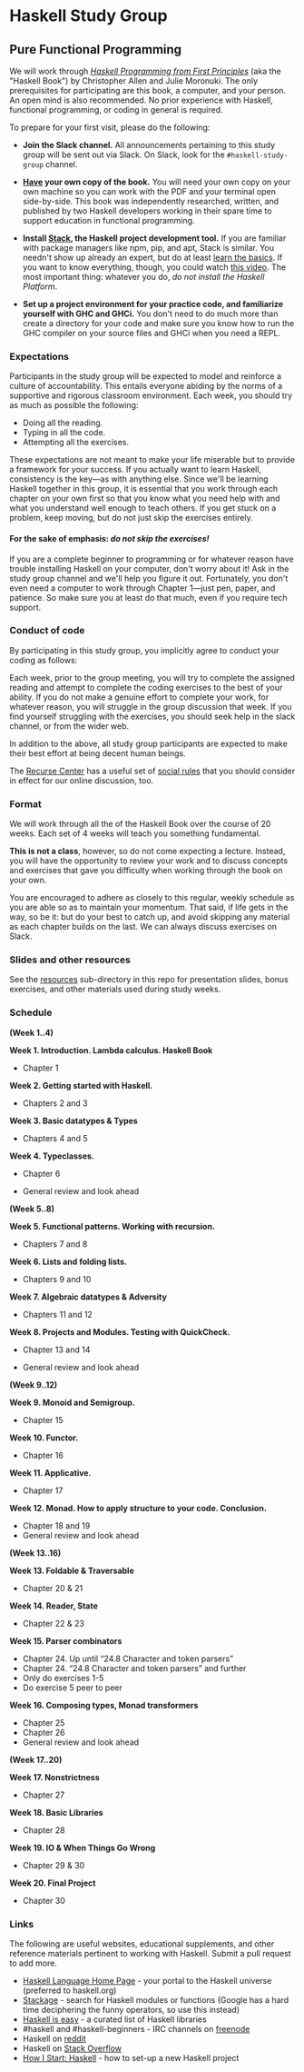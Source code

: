 # Haskell Study Group

## Pure Functional Programming

We will work through [_Haskell Programming from First Principles_](http://haskellbook.com/) (aka the "Haskell Book") by Christopher Allen and Julie Moronuki. The only prerequisites for participating are this book, a computer, and your person. An open mind is also recommended. No prior experience with Haskell, functional programming, or coding in general is required.

To prepare for your first visit, please do the following:

- **Join the Slack channel.**
All announcements pertaining to this study group will be sent out via Slack. On Slack, look for the `#haskell-study-group` channel.

- **[Have](https://gumroad.com/l/haskellbook) your own copy of the book.**
You will need your own copy on your own machine so you can work with the PDF and your terminal open side-by-side. This book was independently researched, written, and published by two Haskell developers working in their spare time to support education in functional programming.

- **Install [Stack](https://docs.haskellstack.org/en/stable/README/), the Haskell project development tool.**
If you are familiar with package managers like npm, pip, and apt, Stack is similar. You needn't show up already an expert, but do at least [learn the basics](https://github.com/ckagiri/andela-haskell-study-group/blob/master/resources/haskell-stack-notes.md). If you want to know everything, though, you could watch [this video](https://www.youtube.com/watch?v=sRonIB8ZStw). The most important thing: whatever you do, _do not install the Haskell Platform_.

- **Set up a project environment for your practice code, and familiarize yourself with GHC and GHCi.**
You don't need to do much more than create a directory for your code and make sure you know how to run the GHC compiler on your source files and GHCi when you need a REPL.

### Expectations

Participants in the study group will be expected to model and reinforce a culture of accountability. This entails everyone abiding by the norms of a supportive and rigorous classroom environment. Each week, you should try as much as possible the following:

- Doing all the reading.
- Typing in all the code.
- Attempting all the exercises.

These expectations are not meant to make your life miserable but to provide a framework for your success. If you actually want to learn Haskell, consistency is the key—as with anything else. Since we'll be learning Haskell together in this group, it is essential that you work through each chapter on your own first so that you know what you need help with and what you understand well enough to teach others. If you get stuck on a problem, keep moving, but do not just skip the exercises entirely.
#### For the sake of emphasis: _do not skip the exercises!_

If you are a complete beginner to programming or for whatever reason have trouble installing Haskell on your computer, don't worry about it! Ask in the study group channel and we'll help you figure it out. Fortunately, you don't even need a computer to work through Chapter 1—just pen, paper, and patience. So make sure you at least do that much, even if you require tech support.

### Conduct of code

By participating in this study group, you implicitly agree to conduct your coding as follows:

Each week, prior to the group meeting, you will try to complete the assigned reading and attempt to complete the coding exercises to the best of your ability. If you do not make a genuine effort to complete your work, for whatever reason, you will struggle in the group discussion that week. If you find yourself struggling with the exercises, you should seek help in the slack channel, or from the wider web.

In addition to the above, all study group participants are expected to make their best effort at being decent human beings.

The [Recurse Center](https://www.recurse.com) has a useful set of [social rules](https://www.recurse.com/manual#sub-sec-social-rules) that you should consider in effect for our online discussion, too.

### Format

We will work through all the of the Haskell Book over the course of 20 weeks. Each set of 4 weeks will teach you something fundamental.

**This is not a class**, however, so do not come expecting a lecture. Instead, you will have the opportunity to review your work and to discuss concepts and exercises that gave you difficulty when working through the book on your own.

You are encouraged to adhere as closely to this regular, weekly schedule as you are able so as to maintain your momentum. That said, if life gets in the way, so be it: but do your best to catch up, and avoid skipping any material as each chapter builds on the last. We can always discuss exercises on Slack.


### Slides and other resources

See the [resources](https://github.com/ckagiri/andela-haskell-study-group/tree/master/resources) sub-directory in this repo for presentation slides, bonus exercises, and other materials used during study weeks.

### Schedule
**(Week 1..4)**

**Week 1. Introduction. Lambda calculus. Haskell Book**
- Chapter 1

**Week 2. Getting started with Haskell.**
- Chapters 2 and 3

**Week 3. Basic datatypes & Types**
- Chapters 4 and 5

**Week 4. Typeclasses.**
- Chapter 6
* General review and look ahead

**(Week 5..8)**

**Week 5. Functional patterns. Working with recursion.**
- Chapters 7 and 8

**Week 6. Lists and folding lists.**
- Chapters 9 and 10

**Week 7. Algebraic datatypes & Adversity**
- Chapters 11 and 12

**Week 8. Projects and Modules. Testing with QuickCheck.**
- Chapter 13 and 14
* General review and look ahead

**(Week 9..12)**

**Week 9. Monoid and Semigroup.**
- Chapter 15

**Week 10. Functor.**
- Chapter 16

**Week 11. Applicative.**
- Chapter 17

**Week 12. Monad. How to apply structure to your code. Conclusion.**
- Chapter 18 and 19
- General review and look ahead

**(Week 13..16)**

**Week 13. Foldable & Traversable**
- Chapter 20 & 21

**Week 14. Reader, State**
* Chapter 22 & 23

**Week 15. Parser combinators**
- Chapter 24. Up until “24.8 Character and token parsers”
- Chapter 24. “24.8 Character and token parsers” and further
- Only do exercises 1-5
- Do exercise 5 peer to peer

**Week 16. Composing types, Monad transformers**
- Chapter 25
- Chapter 26
- General review and look ahead

**(Week 17..20)**

**Week 17. Nonstrictness**
- Chapter 27

**Week 18. Basic Libraries**
- Chapter 28

**Week 19. IO & When Things Go Wrong**
- Chapter 29 & 30

**Week 20. Final Project**
- Chapter 30

### Links

The following are useful websites, educational supplements, and other reference materials pertinent to working with Haskell. Submit a pull request to add more.

- [Haskell Language Home Page](https://haskell-lang.org/) - your portal to the Haskell universe (preferred to haskell.org)
- [Stackage](https://www.stackage.org/) - search for Haskell modules or functions (Google has a hard time deciphering the funny operators, so use this instead)
- [Haskell is easy](http://haskelliseasy.readthedocs.io/en/latest/) - a curated list of Haskell libraries
- \#haskell and \#haskell-beginners - IRC channels on [freenode](https://freenode.net/)
- Haskell on [reddit](https://www.reddit.com/r/haskell/)
- Haskell on [Stack Overflow](http://stackoverflow.com/questions/tagged?tagnames=haskell)
- [How I Start: Haskell](http://howistart.org/posts/haskell/1) - how to set-up a new Haskell project
